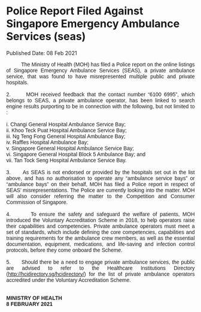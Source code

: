<html>
    <meta http-equiv="Content-Type" content="text/html; charset=utf-8"/>
    <meta charset="utf-8"/>
    <title>Police Report Filed Against Singapore Emergency Ambulance Services (seas)</title>
    <body><h1>Police Report Filed Against Singapore Emergency Ambulance Services (seas)</h1>
    <p>Published Date: 08 Feb 2021</p> <p style="text-align: justify;"><span style="font-family: Arial;"><span style="font-size: 14px;">&nbsp; &nbsp; &nbsp; &nbsp; &nbsp; The Ministry of Health (MOH) has filed a Police report on the online listings of Singapore Emergency Ambulance Services (SEAS), a private ambulance service, that was found to have misrepresented multiple public and private hospitals.&nbsp;<br><br>2.&nbsp; &nbsp; &nbsp; MOH received feedback that the contact number “6100 6995”, which belongs to SEAS, a private ambulance operator, has been linked to search engine results purporting to be in connection with the following, but not limited to :&nbsp;&nbsp;<br><br>i. Changi General Hospital Ambulance Service Bay;<br>ii. Khoo Teck Puat Hospital Ambulance Service Bay;<br>iii. Ng Teng Fong General Hospital Ambulance Bay;<br>iv. Raffles Hospital Ambulance Bay;<br>v. Singapore General Hospital Ambulance Service Bay;<br>vi. Singapore General Hospital Block 5 Ambulance Bay; and<br>vii. Tan Tock Seng Hospital Ambulance Service Bay.<br><br>3.&nbsp; &nbsp; &nbsp; As SEAS is not endorsed or provided by the hospitals set out in the list above, and has no authorisation to operate any “ambulance service bays” or “ambulance bays” on their behalf, MOH has filed a Police report in respect of SEAS’ misrepresentations. The Police are currently looking into the matter. MOH will also consider referring the matter to the Competition and Consumer Commission of Singapore.<br><br>4.&nbsp; &nbsp; &nbsp; &nbsp;To ensure the safety and safeguard the welfare of patients, MOH introduced the Voluntary Accreditation Scheme in 2018, to help operators raise their capabilities and competencies. Private ambulance operators must meet a set of standards, which include defining the core competencies, capabilities and training requirements for the ambulance crew members, as well as the essential documentation, equipment, medications, and life-saving and infection control protocols, before they come onboard the Scheme.&nbsp;<br><br>5.&nbsp; &nbsp; &nbsp; Should there be a need to engage private ambulance services, the public are advised to refer to the Healthcare Institutions Directory (<a href="http://hcidirectory.sg/hcidirectory/" title="" class="" target="">http://hcidirectory.sg/hcidirectory/</a>) for the list of private ambulance operators accredited under the Voluntary Accreditation Scheme.<br><br><br><strong>MINISTRY OF HEALTH<br>8 FEBRUARY 2021</strong></span></span></p></body>
</html>